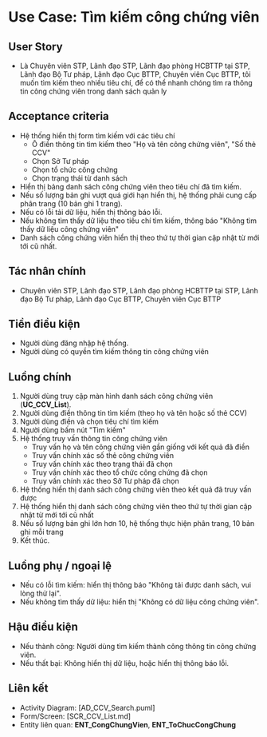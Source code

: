 # Use Case: Tìm kiếm công chứng viên

## User Story
- Là Chuyên viên STP, Lãnh đạo STP, Lãnh đạo phòng HCBTTP tại STP, Lãnh đạo Bộ Tư pháp, Lãnh đạo Cục BTTP, Chuyên viên Cục BTTP, tôi muốn tìm kiếm theo nhiều tiêu chí, để có thể nhanh chóng tìm ra thông tin công chứng viên trong danh sách quản ly

## Acceptance criteria
- Hệ thống hiển thị form tìm kiếm với các tiêu chí
    - Ô điền thông tin tìm kiếm theo "Họ và tên công chứng viên", "Số thẻ CCV"
    - Chọn Sở Tư pháp
    - Chọn tổ chức công chứng
    - Chọn trạng thái từ danh sách 
- Hiển thị bảng danh sách công chứng viên theo tiêu chí đã tìm kiếm.
- Nếu số lượng bản ghi vượt quá giới hạn hiển thị, hệ thống phải cung cấp phân trang (10 bản ghi 1 trang).
- Nếu có lỗi tải dữ liệu, hiển thị thông báo lỗi.
- Nếu không tìm thấy dữ liệu theo tiêu chí tìm kiếm, thông báo "Không tìm thấy dữ liệu công chứng viên"
- Danh sách công chứng viên hiển thị theo thứ tự thời gian cập nhật từ mới tới cũ nhất.

## Tác nhân chính
- Chuyên viên STP, Lãnh đạo STP, Lãnh đạo phòng HCBTTP tại STP, Lãnh đạo Bộ Tư pháp, Lãnh đạo Cục BTTP, Chuyên viên Cục BTTP

## Tiền điều kiện
- Người dùng đăng nhập hệ thống.
- Người dùng có quyền tìm kiếm thông tin công chứng viên

## Luồng chính
1. Người dùng truy cập màn hình danh sách công chứng viên (**UC_CCV_List**).
2. Người dùng điền thông tin tìm kiếm (theo họ và tên hoặc số thẻ CCV)
3. Người dùng điền và chọn tiêu chí tìm kiếm
4. Người dùng bấm nút "Tìm kiếm"
5. Hệ thống truy vấn thông tin công chứng viên
    - Truy vấn họ và tên công chứng viên gần giống với kết quả đã điền
    - Truy vấn chính xác số thẻ công chứng viên
    - Truy vấn chính xác theo trạng thái đã chọn
    - Truy vấn chính xác theo tổ chức công chứng đã chọn
    - Truy vấn chính xác theo Sở Tư pháp đã chọn
6. Hệ thống hiển thị danh sách công chứng viên theo kết quả đã truy vấn được
7. Hệ thống hiển thị danh sách công chứng viên theo thứ tự thời gian cập nhật từ mới tới cũ nhất
8. Nếu số lượng bản ghi lớn hơn 10, hệ thống thực hiện phân trang, 10 bản ghi mỗi trang
9. Kết thúc.

## Luồng phụ / ngoại lệ
- Nếu có lỗi tìm kiếm: hiển thị thông báo "Không tải được danh sách, vui lòng thử lại".
- Nếu không tìm thấy dữ liệu: hiển thị "Không có dữ liệu công chứng viên".

## Hậu điều kiện
- Nếu thành công: Người dùng tìm kiếm thành công thông tin công chứng viên.
- Nếu thất bại: Không hiển thị dữ liệu, hoặc hiển thị thông báo lỗi.

## Liên kết
- Activity Diagram: [AD_CCV_Search.puml]
- Form/Screen: [SCR_CCV_List.md]
- Entity liên quan: **ENT_CongChungVien**, **ENT_ToChucCongChung**
